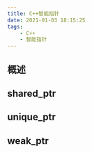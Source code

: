```yaml
---
title: C++智能指针
date: 2021-01-03 18:15:25
tags:
    - C++
    - 智能指针
---
```


## 概述
## shared_ptr
## unique_ptr
## weak_ptr

